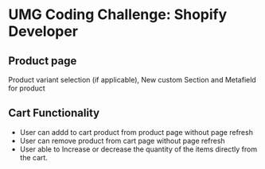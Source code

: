 # UMG Coding Challenge: Shopify Developer

## Product page
Product variant selection (if applicable), New custom Section and Metafield for product

## Cart Functionality

- User can addd to cart product from product page without page refresh
- User can remove product from cart page without page refresh
- User able to Increase or decrease the quantity of the items directly from the cart.